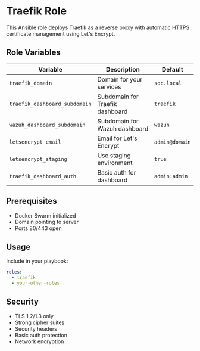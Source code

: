 # Traefik Role

This Ansible role deploys Traefik as a reverse proxy with automatic HTTPS certificate management using Let's Encrypt.

## Role Variables

| Variable | Description | Default |
|----------|-------------|---------|
| `traefik_domain` | Domain for your services | `soc.local` |
| `traefik_dashboard_subdomain` | Subdomain for Traefik dashboard | `traefik` |
| `wazuh_dashboard_subdomain` | Subdomain for Wazuh dashboard | `wazuh` |
| `letsencrypt_email` | Email for Let's Encrypt | `admin@domain` |
| `letsencrypt_staging` | Use staging environment | `true` |
| `traefik_dashboard_auth` | Basic auth for dashboard | `admin:admin` |

## Prerequisites

- Docker Swarm initialized
- Domain pointing to server
- Ports 80/443 open

## Usage

Include in your playbook:

```yaml
roles:
  - traefik
  - your-other-roles
```

## Security

- TLS 1.2/1.3 only
- Strong cipher suites
- Security headers
- Basic auth protection
- Network encryption
